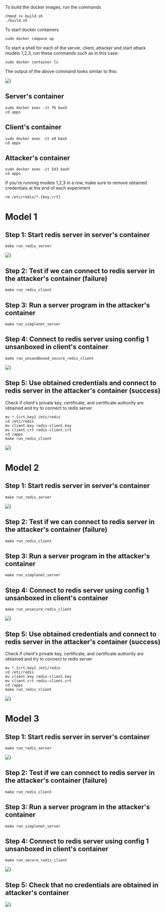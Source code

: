  To build the docker images, run the commands
 
 ```
 chmod +x build.sh
 ./build.sh
 ```
 To start docker containers
  ```
sudo docker compose up
 ```
 To start a shell for each of the server, client, attacker and start attack models 1,2,3, run these commands such as in this case:
 
```
sudo docker container ls
```
The output of the above command looks similar to this:

![i](assets/images/tutorial.png)

## Server's container
```
sudo docker exec -it f6 bash
cd apps
```

## Client's container
```
sudo docker exec -it e9 bash
cd apps
```

## Attacker's container
```
sudo docker exec -it 5d3 bash
cd apps
```

If you're running models 1,2,3 in a row, make sure to remove obtained credentials at the end of each experiment

```
rm /etc/redis/*.{key,crt}
```

# Model 1

## Step 1: Start redis server in server's container
```
make run_redis_server
```
![i](assets/images/model1/server.png)

## Step 2: Test if we can connect to redis server in the attacker's container (failure)

```
make run_redis_client
```
## Step 3: Run a server program in the attacker's container

```
make run_simplenet_server
```

## Step 4: Connect to redis server using config 1 unsanboxed in client's container
```
make run_unsandboxed_secure_redis_client
```
![i](assets/images/model1/client.png)

## Step 5: Use obtained credentials and connect to redis server in the attacker's container (success)

Check if client's private key, certificate, and certificate authority are obtained
and try to connect to redis server

```
mv *.{crt,key} /etc/redis
cd /etc/redis
mv client.key redis-client.key
mv client.crt redis-client.crt
cd /apps
make run_redis_client
```
![i](assets/images/model1/attacker.png)

# Model 2

## Step 1: Start redis server in server's container
```
make run_redis_server
```
![i](assets/images/model2/server.png)

## Step 2: Test if we can connect to redis server in the attacker's container (failure)

```
make run_redis_client
```
## Step 3: Run a server program in the attacker's container

```
make run_simplenet_server
```

## Step 4: Connect to redis server using config 1 unsanboxed in client's container
```
make run_unsecure_redis_client
```
![i](assets/images/model2/client.png)

## Step 5: Use obtained credentials and connect to redis server in the attacker's container (success)

Check if client's private key, certificate, and certificate authority are obtained
and try to connect to redis server

```
mv *.{crt,key} /etc/redis
cd /etc/redis
mv client.key redis-client.key
mv client.crt redis-client.crt
cd /apps
make run_redis_client
```
![i](assets/images/model2/attacker.png)

# Model 3

## Step 1: Start redis server in server's container
```
make run_redis_server
```
![i](assets/images/model3/server.png)

## Step 2: Test if we can connect to redis server in the attacker's container (failure)

```
make run_redis_client
```
## Step 3: Run a server program in the attacker's container

```
make run_simplenet_server
```
## Step 4: Connect to redis server using config 1 unsanboxed in client's container
```
make run_secure_redis_client
```
![i](assets/images/model3/client.png)

## Step 5: Check that no credentials are obtained in attacker's container

![i](assets/images/model3/attacker.png)
